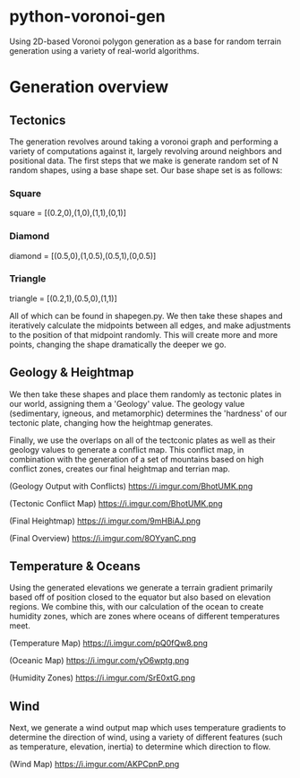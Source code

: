 # python-voronoi-gen
Using 2D-based Voronoi polygon generation as a base for random terrain generation using a variety of real-world algorithms.

# Generation overview #

## Tectonics
The generation revolves around taking a voronoi graph and performing a variety of computations against it, largely revolving around neighbors and positional data. The first steps that we make is generate random set of N random shapes, using a base shape set. Our base shape set is as follows:

### Square
square = [(0.2,0),(1,0),(1,1),(0,1)]

### Diamond
diamond = [(0.5,0),(1,0.5),(0.5,1),(0,0.5)]

### Triangle
triangle = [(0.2,1),(0.5,0),(1,1)]

All of which can be found in shapegen.py. We then take these shapes and iteratively calculate the midpoints between all edges, and make adjustments to the position of that midpoint randomly. This will create more and more points, changing the shape dramatically the deeper we go. 

## Geology & Heightmap

We then take these shapes and place them randomly as tectonic plates in our world, assigning them a 'Geology' value. The geology value (sedimentary, igneous, and metamorphic) determines the 'hardness' of our tectonic plate, changing how the heightmap generates.

Finally, we use the overlaps on all of the tectconic plates as well as their geology values to generate a conflict map. This conflict map, in combination with the generation of a set of mountains based on high conflict zones, creates our final heightmap and terrian map.

(Geology Output with Conflicts)
https://i.imgur.com/BhotUMK.png

(Tectonic Conflict Map)
https://i.imgur.com/BhotUMK.png

(Final Heightmap)
https://i.imgur.com/9mHBiAJ.png

(Final Overview)
https://i.imgur.com/8OYyanC.png

## Temperature & Oceans

Using the generated elevations we generate a terrain gradient primarily based off of position closed to the equator but also based on elevation regions. We combine this, with our calculation of the ocean to create humidity zones, which are zones where oceans of different temperatures meet.

(Temperature Map)
https://i.imgur.com/pQ0fQw8.png

(Oceanic Map)
https://i.imgur.com/yO6wptg.png

(Humidity Zones)
https://i.imgur.com/SrE0xtG.png

## Wind

Next, we generate a wind output map which uses temperature gradients to determine the direction of wind, using a variety of different features (such as temperature, elevation, inertia) to determine which direction to flow.

(Wind Map)
https://i.imgur.com/AKPCpnP.png
